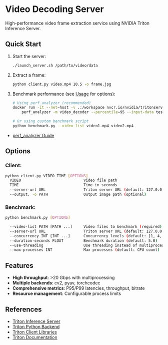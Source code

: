 # Video Decoding Server

High-performance video frame extraction service using NVIDIA Triton Inference Server.

## Quick Start

1. Start the server:
   ```bash
   ./launch_server.sh /path/to/video/data
   ```

2. Extract a frame:
   ```bash
   python client.py video.mp4 10.5 -o frame.jpg
   ```

3. Benchmark performance (see [Usage](#usage) for options):
   ```bash
   # Using perf_analyzer (recommended)
   docker run -it --net=host -v .:/workspace nvcr.io/nvidia/tritonserver:25.06-py3-sdk \
       perf_analyzer -m video_decoder --percentile=95 --input-data test_input.json --concurrency-range 1:8

   # Or using custom benchmark script
   python benchmark.py --video-list video1.mp4 video2.mp4
   ```

- [perf_analyzer Guide](https://github.com/triton-inference-server/perf_analyzer/blob/main/README.md)

## Options

### Client:
```bash
python client.py VIDEO TIME [OPTIONS]
  VIDEO                            Video file path
  TIME                             Time in seconds
  --server-url URL                 Triton server URL (default: 127.0.0.1:8000)
  --output, -o PATH                Output image path (optional)
```

### Benchmark:
```bash
python benchmark.py [OPTIONS]

  --video-list PATH [PATH ...]     Video files to benchmark (required)
  --server-url URL                 Triton server URL (default: 127.0.0.1:8000)
  --concurrency INT [INT ...]      Concurrency levels (default: [1, 4, 16, 64])
  --duration-seconds FLOAT         Benchmark duration (default: 5.0)
  --use-threading                  Use threading instead of multiprocessing
  --max-processes INT              Max processes (default: CPU count)
```

## Features

- **High throughput**: >20 Gbps with multiprocessing
- **Multiple backends**: cv2, pyav, torchcodec
- **Comprehensive metrics**: P95/P99 latencies, throughput, bitrate
- **Resource management**: Configurable process limits

## References

- [Triton Inference Server](https://github.com/triton-inference-server/server)
- [Triton Python Backend](https://github.com/triton-inference-server/python_backend)
- [Triton Client Libraries](https://github.com/triton-inference-server/client)
- [Triton Documentation](https://docs.nvidia.com/deeplearning/triton-inference-server/user-guide/docs/index.html)
